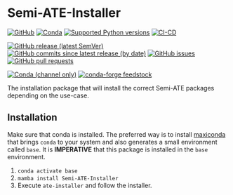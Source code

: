 # Semi-ATE-Installer



[![GitHub](https://img.shields.io/github/license/Semi-ATE/Semi-ATE-installer?color=black)](https://github.com/Semi-ATE/Semi-ATE-Installer/blob/master/LICENSE)
[![Conda](https://img.shields.io/conda/pn/conda-forge/starz?color=black)](https://www.lifewire.com/what-is-noarch-package-2193808)
[![Supported Python versions](https://img.shields.io/badge/python-%3E%3D3.8-black)](https://www.python.org/downloads/)
[![CI-CD](https://github.com/Semi-ATE/Semi-ATE-Installer/workflows/python-publish/badge.svg)](https://github.com/Semi-ATE/Semi-ATE-Installer/actions/workflows/python-publish.yml?query=workflow%3ACD)

[![GitHub release (latest SemVer)](https://img.shields.io/github/v/release/Semi-ATE/Semi-ATE-Installer?color=blue&label=GitHub&sort=semver)](https://github.com/Semi-ATE/Semi-ATE-Installer/releases/latest)
[![GitHub commits since latest release (by date)](https://img.shields.io/github/commits-since/Semi-ATE/Semi-ATE-Installer/latest)](https://github.com/Semi-ATE/Semi-ATE-Installer)
[![GitHub issues](https://img.shields.io/github/issues/Semi-ATE/Semi-ATE-Installer)](https://github.com/Semi-ATE/Semi-ATE-Installer/issues)
[![GitHub pull requests](https://img.shields.io/github/issues-pr/Semi-ATE/Semi-ATE-Installer)](https://github.com/Semi-ATE/Semi-ATE-Installer/pulls)

[![Conda (channel only)](https://img.shields.io/conda/vn/conda-forge/Semi-ATE-installer?color=blue&label=conda-forge)](https://anaconda.org/conda-forge/semi-ate-installer)  [![conda-forge feedstock](https://img.shields.io/github/issues-pr/conda-forge/Semi-ATE-Installer-feedstock?label=feedstock)](https://github.com/conda-forge/semi-ate-installer-feedstock)

The installation package that will install the correct Semi-ATE packages depending on the use-case.

## Installation

Make sure that conda is installed. The preferred way is to install [maxiconda](https://github.com/Semi-ATE/maxiconda) that brings `conda` to your system and also generates a small environment called `base`. It is **IMPERATIVE** that this package is installed in the `base` environment. 

1. `conda activate base`
2. `mamba install Semi-ATE-Installer`
3. Execute `ate-installer` and follow the installer.
